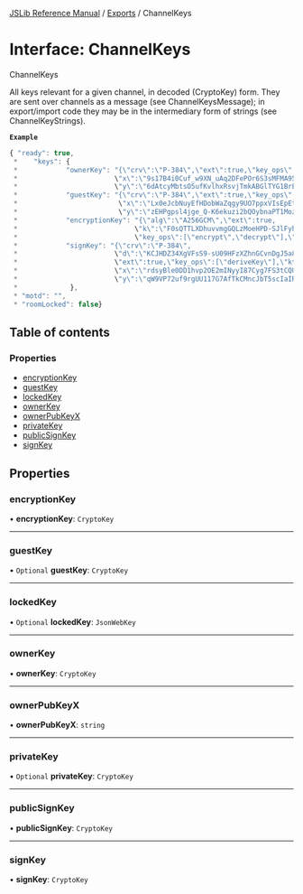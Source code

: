 [JSLib Reference Manual](../jslib2.md) / [Exports](../modules.md) / ChannelKeys

# Interface: ChannelKeys

ChannelKeys

All keys relevant for a given channel, in decoded (CryptoKey) form.
They are sent over channels as a message (see ChannelKeysMessage);
in export/import code they may be in the intermediary form of
strings (see ChannelKeyStrings).

**`Example`**

```ts
{ "ready": true,
 *    "keys": {
 *            "ownerKey": "{\"crv\":\"P-384\",\"ext\":true,\"key_ops\":[],\"kty\":\"EC\",
 *                        \"x\":\"9s17B4i0Cuf_w9XN_uAq2DFePOr6S3sMFMA95KjLN8akBUWEhPAcuMEMwNUlrrkN\",
 *                        \"y\":\"6dAtcyMbtsO5ufKvlhxRsvjTmkABGlTYG1BrEjTpwrAgtmn6k25GR7akklz9klBr\"}",
 *            "guestKey": "{\"crv\":\"P-384\",\"ext\":true,\"key_ops\":[],\"kty\":\"EC\",
 *                         \"x\":\"Lx0eJcbNuyEfHDobWaZqgy9UO7ppxVIsEpEtvbzkAlIjySh9lY2AvgnACREO6QXD\",
 *                         \"y\":\"zEHPgpsl4jge_Q-K6ekuzi2bQOybnaPT1MozCFQJnXEePBX8emkHriOiwl6P8BAS\"}",
 *            "encryptionKey": "{\"alg\":\"A256GCM\",\"ext\":true,
 *                             \"k\":\"F0sQTTLXDhuvvmgGQLzMoeHPD-SJlFyhfOD-cqejEOU\",
 *                             \"key_ops\":[\"encrypt\",\"decrypt\"],\"kty\":\"oct\"}",
 *            "signKey": "{\"crv\":\"P-384\",
 *                        \"d\":\"KCJHDZ34XgVFsS9-sU09HFzXZhnGCvnDgJ5a8GTSfjuJQaq-1N2acvchPRhknk8B\",
 *                        \"ext\":true,\"key_ops\":[\"deriveKey\"],\"kty\":\"EC\",
 *                        \"x\":\"rdsyBle0DD1hvp2OE2mINyyI87Cyg7FS3tCQUIeVkfPiNOACtFxi6iP8oeYt-Dge\",
 *                        \"y\":\"qW9VP72uf9rgUU117G7AfTkCMncJbT5scIaIRwBXfqET6FYcq20fwSP7R911J2_t\"}"
 *             },
 * "motd": "",
 * "roomLocked": false}
```

## Table of contents

### Properties

- [encryptionKey](ChannelKeys.md#encryptionkey)
- [guestKey](ChannelKeys.md#guestkey)
- [lockedKey](ChannelKeys.md#lockedkey)
- [ownerKey](ChannelKeys.md#ownerkey)
- [ownerPubKeyX](ChannelKeys.md#ownerpubkeyx)
- [privateKey](ChannelKeys.md#privatekey)
- [publicSignKey](ChannelKeys.md#publicsignkey)
- [signKey](ChannelKeys.md#signkey)

## Properties

### encryptionKey

• **encryptionKey**: `CryptoKey`

___

### guestKey

• `Optional` **guestKey**: `CryptoKey`

___

### lockedKey

• `Optional` **lockedKey**: `JsonWebKey`

___

### ownerKey

• **ownerKey**: `CryptoKey`

___

### ownerPubKeyX

• **ownerPubKeyX**: `string`

___

### privateKey

• `Optional` **privateKey**: `CryptoKey`

___

### publicSignKey

• **publicSignKey**: `CryptoKey`

___

### signKey

• **signKey**: `CryptoKey`

